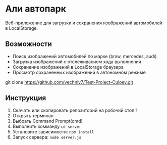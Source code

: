 # Али автопарк

Веб-приложение для загрузки и сохранения изображений автомобилей в LocalStorage.

## Возможности
- Поиск изображений автомобилей по марке (bmw, mercedes, audi)
- Загрузка изображений с отслеживанием хода выполнения
- Сохранение изображений в LocalStorage браузера
- Просмотр сохраненных изображений в автономном режиме

git clone https://github.com/vechniy7/Test-Project-Culoev.git

## Инструкция
1. Скачать или скопировать репозиторий на робочий стол !
2. Открыть терминал
3. Выбрать Command Prompt(cmd)
4. Выполнить комманду `cd server`
5. Установите зависимости: `npm install`
6. Запуск сервера: `node server.js`

